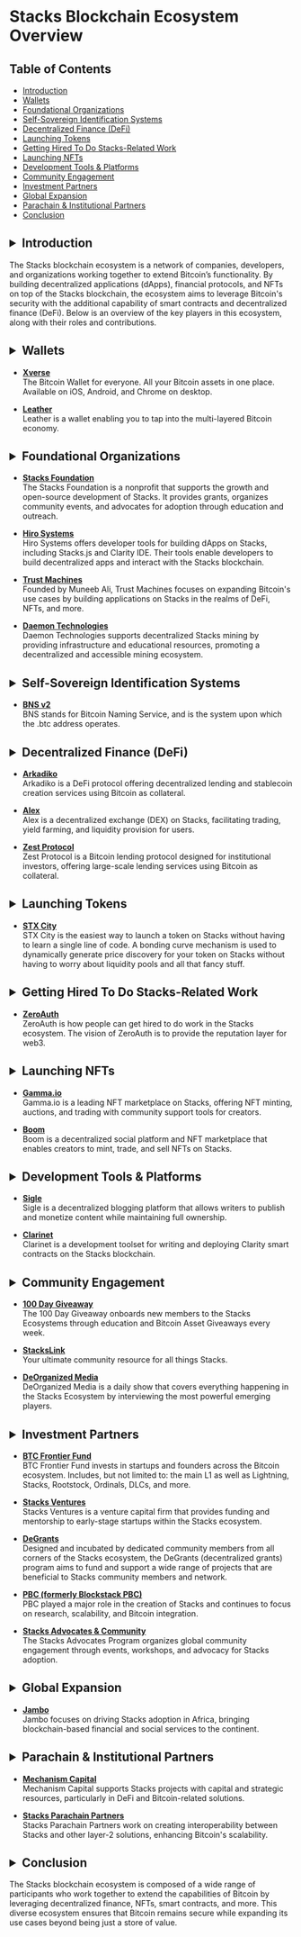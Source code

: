 # Stacks Blockchain Ecosystem Overview

## Table of Contents
- [Introduction](#introduction)
- [Wallets](#wallets)
- [Foundational Organizations](#foundational-organizations)
- [Self-Sovereign Identification Systems](#self-sovereign-identification-systems)
- [Decentralized Finance (DeFi)](#decentralized-finance-defi)
- [Launching Tokens](#launching-tokens)
- [Getting Hired To Do Stacks-Related Work](#getting-hired-to-do-stacks-related-work)
- [Launching NFTs](#launching-nfts)
- [Development Tools & Platforms](#development-tools--platforms)
- [Community Engagement](#community-engagement)
- [Investment Partners](#investment-partners)
- [Global Expansion](#global-expansion)
- [Parachain & Institutional Partners](#parachain--institutional-partners)
- [Conclusion](#conclusion)

## <details><summary>Introduction</summary>
The Stacks blockchain ecosystem is a network of companies, developers, and organizations working together to extend Bitcoin’s functionality. By building decentralized applications (dApps), financial protocols, and NFTs on top of the Stacks blockchain, the ecosystem aims to leverage Bitcoin's security with the additional capability of smart contracts and decentralized finance (DeFi). Below is an overview of the key players in this ecosystem, along with their roles and contributions.
</details>

## <details><summary>Wallets</summary>
- **[Xverse](https://www.xverse.app/)**  
  The Bitcoin Wallet for everyone. All your Bitcoin assets in one place. Available on iOS, Android, and Chrome on desktop.

- **[Leather](https://leather.io/)**  
  Leather is a wallet enabling you to tap into the multi-layered Bitcoin economy.
</details>

## <details><summary>Foundational Organizations</summary>
- **[Stacks Foundation](https://stacks.org)**  
  The Stacks Foundation is a nonprofit that supports the growth and open-source development of Stacks. It provides grants, organizes community events, and advocates for adoption through education and outreach.

- **[Hiro Systems](https://www.hiro.so)**  
  Hiro Systems offers developer tools for building dApps on Stacks, including Stacks.js and Clarity IDE. Their tools enable developers to build decentralized apps and interact with the Stacks blockchain.

- **[Trust Machines](https://www.trustmachines.co)**  
  Founded by Muneeb Ali, Trust Machines focuses on expanding Bitcoin's use cases by building applications on Stacks in the realms of DeFi, NFTs, and more.

- **[Daemon Technologies](https://www.daemontechnologies.co)**  
  Daemon Technologies supports decentralized Stacks mining by providing infrastructure and educational resources, promoting a decentralized and accessible mining ecosystem.
</details>

## <details><summary>Self-Sovereign Identification Systems</summary>
- **[BNS v2](https://www.bnsv2.com/)**  
  BNS stands for Bitcoin Naming Service, and is the system upon which the .btc address operates.
</details>

## <details><summary>Decentralized Finance (DeFi)</summary>
- **[Arkadiko](https://www.arkadiko.finance)**  
  Arkadiko is a DeFi protocol offering decentralized lending and stablecoin creation services using Bitcoin as collateral.

- **[Alex](https://www.alexgo.io)**  
  Alex is a decentralized exchange (DEX) on Stacks, facilitating trading, yield farming, and liquidity provision for users.

- **[Zest Protocol](https://www.zestprotocol.com)**  
  Zest Protocol is a Bitcoin lending protocol designed for institutional investors, offering large-scale lending services using Bitcoin as collateral.
</details>

## <details><summary>Launching Tokens</summary>
- **[STX City](https://stx.city)**  
  STX City is the easiest way to launch a token on Stacks without having to learn a single line of code. A bonding curve mechanism is used to dynamically generate price discovery for your token on Stacks without having to worry about liquidity pools and all that fancy stuff.
</details>

## <details><summary>Getting Hired To Do Stacks-Related Work</summary>
- **[ZeroAuth](https://zeroauthority.xyz/)**  
  ZeroAuth is how people can get hired to do work in the Stacks ecosystem. The vision of ZeroAuth is to provide the reputation layer for web3.
</details>

## <details><summary>Launching NFTs</summary>
- **[Gamma.io](https://gamma.io)**  
  Gamma.io is a leading NFT marketplace on Stacks, offering NFT minting, auctions, and trading with community support tools for creators.

- **[Boom](https://www.boom.money)**  
  Boom is a decentralized social platform and NFT marketplace that enables creators to mint, trade, and sell NFTs on Stacks.
</details>

## <details><summary>Development Tools & Platforms</summary>
- **[Sigle](https://www.sigle.io)**  
  Sigle is a decentralized blogging platform that allows writers to publish and monetize content while maintaining full ownership.

- **[Clarinet](https://docs.hiro.so/clarinet)**  
  Clarinet is a development toolset for writing and deploying Clarity smart contracts on the Stacks blockchain.
</details>

## <details><summary>Community Engagement</summary>
- **[100 Day Giveaway](https://x.com/SirLatimer1)**  
  The 100 Day Giveaway onboards new members to the Stacks Ecosystems through education and Bitcoin Asset Giveaways every week.

- **[StacksLink](https://x.com/StacksLink)**  
  Your ultimate community resource for all things Stacks.

- **[DeOrganized Media](https://x.com/DeOrganizedBTC)**  
  DeOrganized Media is a daily show that covers everything happening in the Stacks Ecosystem by interviewing the most powerful emerging players.
</details>

## <details><summary>Investment Partners</summary>
- **[BTC Frontier Fund](https://btcfrontier.fund/)**  
  BTC Frontier Fund invests in startups and founders across the Bitcoin ecosystem. Includes, but not limited to: the main L1 as well as Lightning, Stacks, Rootstock, Ordinals, DLCs, and more.

- **[Stacks Ventures](https://www.stacksventures.io)**  
  Stacks Ventures is a venture capital firm that provides funding and mentorship to early-stage startups within the Stacks ecosystem.

- **[DeGrants](https://degrants.xyz)**  
  Designed and incubated by dedicated community members from all corners of the Stacks ecosystem, the DeGrants (decentralized grants) program aims to fund and support a wide range of projects that are beneficial to Stacks community members and network.

- **[PBC (formerly Blockstack PBC)](https://stacks.org)**  
  PBC played a major role in the creation of Stacks and continues to focus on research, scalability, and Bitcoin integration.

- **[Stacks Advocates & Community](https://stacks.org)**  
  The Stacks Advocates Program organizes global community engagement through events, workshops, and advocacy for Stacks adoption.
</details>

## <details><summary>Global Expansion</summary>
- **[Jambo](https://jambo.africa)**  
  Jambo focuses on driving Stacks adoption in Africa, bringing blockchain-based financial and social services to the continent.
</details>

## <details><summary>Parachain & Institutional Partners</summary>
- **[Mechanism Capital](https://www.mechanism.capital)**  
  Mechanism Capital supports Stacks projects with capital and strategic resources, particularly in DeFi and Bitcoin-related solutions.

- **[Stacks Parachain Partners](https://stacks.org)**  
  Stacks Parachain Partners work on creating interoperability between Stacks and other layer-2 solutions, enhancing Bitcoin's scalability.
</details>

## <details><summary>Conclusion</summary>
The Stacks blockchain ecosystem is composed of a wide range of participants who work together to extend the capabilities of Bitcoin by leveraging decentralized finance, NFTs, smart contracts, and more. This diverse ecosystem ensures that Bitcoin remains secure while expanding its use cases beyond being just a store of value.
</details>
